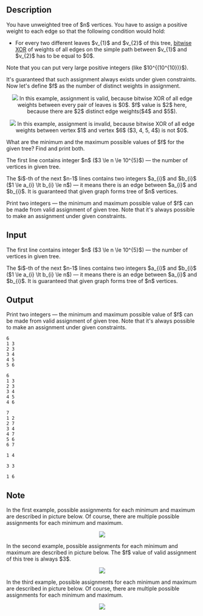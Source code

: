 ## Description

<div><p>You have unweighted tree of $n$ vertices. You have to assign a <span class="tex-font-style-bf">positive</span> weight to each edge so that the following condition would hold:</p><ul> <li> For every two different leaves $v_{1}$ and $v_{2}$ of this tree, <a href="https://en.wikipedia.org/wiki/Bitwise_operation#XOR">bitwise XOR</a> of weights of all edges on the simple path between $v_{1}$ and $v_{2}$ has to be equal to $0$. </li></ul><p>Note that you can put <span class="tex-font-style-bf">very large</span> positive integers (like $10^{(10^{10})}$).</p><p>It's guaranteed that such assignment always exists under given constraints. Now let's define $f$ as <span class="tex-font-style-bf">the number of distinct weights</span> in assignment.</p><center> <img class="tex-graphics" src="file://Sezie3Dr.png" style="max-width: 100.0%;max-height: 100.0%;"> In this example, assignment is valid, because bitwise XOR of all edge weights between every pair of leaves is $0$. $f$ value is $2$ here, because there are $2$ distinct edge weights($4$ and $5$).<p><img class="tex-graphics" src="file://PconLMq8.png" style="max-width: 100.0%;max-height: 100.0%;"> In this example, assignment is invalid, because bitwise XOR of all edge weights between vertex $1$ and vertex $6$ ($3, 4, 5, 4$) is not $0$. </p></center><p>What are the minimum and the maximum possible values of $f$ for the given tree? Find and print both.</p></div><div class="input-specification"><p>The first line contains integer $n$ ($3 \le n \le 10^{5}$)&nbsp;— the number of vertices in given tree.</p><p>The $i$-th of the next $n-1$ lines contains two integers $a_{i}$ and $b_{i}$ ($1 \le a_{i} \lt b_{i} \le n$)&nbsp;— it means there is an edge between $a_{i}$ and $b_{i}$. It is guaranteed that given graph forms tree of $n$ vertices.</p></div><div class="output-specification"><p>Print two integers&nbsp;— the minimum and maximum possible value of $f$ can be made from valid assignment of given tree. Note that it's always possible to make an assignment under given constraints.</p></div>

## Input

<p>The first line contains integer $n$ ($3 \le n \le 10^{5}$)&nbsp;— the number of vertices in given tree.</p><p>The $i$-th of the next $n-1$ lines contains two integers $a_{i}$ and $b_{i}$ ($1 \le a_{i} \lt b_{i} \le n$)&nbsp;— it means there is an edge between $a_{i}$ and $b_{i}$. It is guaranteed that given graph forms tree of $n$ vertices.</p>

## Output

<p>Print two integers&nbsp;— the minimum and maximum possible value of $f$ can be made from valid assignment of given tree. Note that it's always possible to make an assignment under given constraints.</p>





```input1
6
1 3
2 3
3 4
4 5
5 6
```




```input2
6
1 3
2 3
3 4
4 5
4 6
```




```input3
7
1 2
2 7
3 4
4 7
5 6
6 7
```




```output1
1 4
```




```output2
3 3
```




```output3
1 6
```



## Note

<p>In the first example, possible assignments for each minimum and maximum are described in picture below. Of course, there are multiple possible assignments for each minimum and maximum. </p><center> <img class="tex-graphics" src="file://ZK0jXqrI.png" style="max-width: 100.0%;max-height: 100.0%;"> </center><p>In the second example, possible assignments for each minimum and maximum are described in picture below. The $f$ value of valid assignment of this tree is always $3$. </p><center> <img class="tex-graphics" src="file://JkOmB7JI.png" style="max-width: 100.0%;max-height: 100.0%;"> </center><p>In the third example, possible assignments for each minimum and maximum are described in picture below. Of course, there are multiple possible assignments for each minimum and maximum. </p><center> <img class="tex-graphics" src="file://dCF735as.png" style="max-width: 100.0%;max-height: 100.0%;"> </center>
